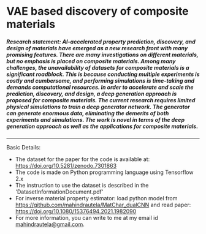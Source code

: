 # VAE based discovery of composite materials
##### *Research statement*: AI-accelerated property prediction, discovery, and design of materials have emerged as a new research front with many promising features. There are many investigations on different materials, but no emphasis is placed on composite materials. Among many challenges, the unavailability of datasets for composite materials is a significant roadblock. This is because conducting multiple experiments is costly and cumbersome, and performing simulations is time-taking and demands computational resources. In order to accelerate and scale the prediction, discovery, and design, a deep generation approach is proposed for composite materials. The current research requires limited physical simulations to train a deep generator network. The generator can generate enormous data, eliminating the demerits of both experiments and simulations. The work is novel in terms of the deep generation approach as well as the applications for composite materials.
------------------------------------------------------------------------------------------------------------------------------------------------------
Basic Details:
* The dataset for the paper for the code is available at: https://doi.org/10.5281/zenodo.7301863
* The code is made on Python programming language using Tensorflow 2.x
* The instruction to use the dataset is described in the 'DatasetInformationDocument.pdf'
* For inverse material property estimator: load python model from https://github.com/mahindrautela/MatChar_dualCNN and read paper: https://doi.org/10.1080/15376494.2021.1982090
* For more information, you can write to me at my email id mahindrautela@gmail.com.
